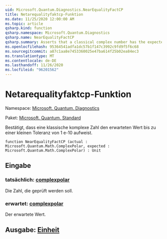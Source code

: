 ```yaml
---
uid: Microsoft.Quantum.Diagnostics.NearEqualityFactCP
title: Netarequalityfaktcp-Funktion
ms.date: 11/25/2020 12:00:00 AM
ms.topic: article
qsharp.kind: function
qsharp.namespace: Microsoft.Quantum.Diagnostics
qsharp.name: NearEqualityFactCP
qsharp.summary: Asserts that a classical complex number has the expected value up to a small tolerance of 1e-10.
ms.openlocfilehash: 95364541adfa1dc57b1f147c3992c9fd9f5f6c68
ms.sourcegitcommit: a87c1aa8e7453360025e47ba614f25b02ea84ec3
ms.translationtype: MT
ms.contentlocale: de-DE
ms.lasthandoff: 11/26/2020
ms.locfileid: "96201562"
---
```

# <a name="nearequalityfactcp-function"></a>Netarequalityfaktcp-Funktion

Namespace: [Microsoft. Quantum. Diagnostics](xref:Microsoft.Quantum.Diagnostics)

Paket: [Microsoft. Quantum. Standard](https://nuget.org/packages/Microsoft.Quantum.Standard)


Bestätigt, dass eine klassische komplexe Zahl den erwarteten Wert bis zu einer kleinen Toleranz von 1 e-10 aufweist.

```qsharp
function NearEqualityFactCP (actual : Microsoft.Quantum.Math.ComplexPolar, expected : Microsoft.Quantum.Math.ComplexPolar) : Unit
```


## <a name="input"></a>Eingabe

### <a name="actual--complexpolar"></a>tatsächlich: [complexpolar](xref:Microsoft.Quantum.Math.ComplexPolar)

Die Zahl, die geprüft werden soll.


### <a name="expected--complexpolar"></a>erwartet: [complexpolar](xref:Microsoft.Quantum.Math.ComplexPolar)

Der erwartete Wert.



## <a name="output--unit"></a>Ausgabe: [Einheit](xref:microsoft.quantum.lang-ref.unit)

